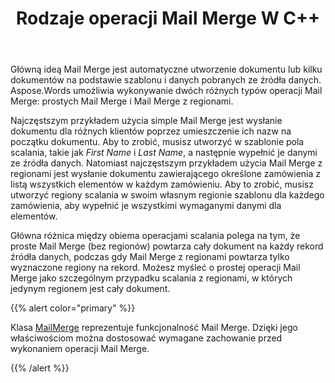 ﻿---
title: Rodzaje operacji Mail Merge W C++
second_title: Aspose.Words dla C++
articleTitle: Rodzaje operacji Mail Merge
linktitle: Rodzaje operacji Mail Merge
type: docs
description: "Wykonaj dwa różne typy operacji Mail Merge: proste Mail Merge i Mail Merge z regionami używającymi C++. Simple Mail Merge powtarza cały dokument na każdy rekord źródła danych, podczas gdy Mail Merge z regionami powtarza tylko wyznaczone regiony na rekord."
keywords: "how to execute Mail Merge c++"
weight: 20
url: /pl/cpp/types-of-mail-merge-operations/
timestamp: 2024-09-24-14-35-44
---

Główną ideą Mail Merge jest automatyczne utworzenie dokumentu lub kilku dokumentów na podstawie szablonu i danych pobranych ze źródła danych. Aspose.Words umożliwia wykonywanie dwóch różnych typów operacji Mail Merge: prostych Mail Merge i Mail Merge z regionami.

Najczęstszym przykładem użycia simple Mail Merge jest wysłanie dokumentu dla różnych klientów poprzez umieszczenie ich nazw na początku dokumentu. Aby to zrobić, musisz utworzyć w szablonie pola scalania, takie jak *First Name* i *Last Name*, a następnie wypełnić je danymi ze źródła danych. Natomiast najczęstszym przykładem użycia Mail Merge z regionami jest wysłanie dokumentu zawierającego określone zamówienia z listą wszystkich elementów w każdym zamówieniu. Aby to zrobić, musisz utworzyć regiony scalania w swoim własnym regionie szablonu dla każdego zamówienia, aby wypełnić je wszystkimi wymaganymi danymi dla elementów.

Główna różnica między obiema operacjami scalania polega na tym, że proste Mail Merge (bez regionów) powtarza cały dokument na każdy rekord źródła danych, podczas gdy Mail Merge z regionami powtarza tylko wyznaczone regiony na rekord. Możesz myśleć o prostej operacji Mail Merge jako szczególnym przypadku scalania z regionami, w których jedynym regionem jest cały dokument.

{{% alert color="primary" %}}

Klasa [MailMerge](https://reference.aspose.com/words/cpp/class/aspose.words.mailmerging/mailmerge/) reprezentuje funkcjonalność Mail Merge. Dzięki jego właściwościom można dostosować wymagane zachowanie przed wykonaniem operacji Mail Merge.

{{% /alert %}}

